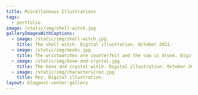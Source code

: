 ```yaml
---
title: Miscellaneous Illustrations
tags:
  - portfolio
image: /static/img/shell-witch.jpg
galleryImagesWithCaptions: 
  - image: /static/img/shell-witch.jpg
    title: The shell witch. Digital illustration. October 2021.
  - image: /static/img/mooki.jpg
    title: The wristwatches are counterfeit and the cow is drunk. Digital illustration. April 2023.
  - image: /static/img/bone-and-crystal.jpg
    title: The bone and crystal witch. Digital illustration. October 2021.
  - image: /static/img/characters/rez.jpg
    title: Rez. Digital illustration. 
layout: blogpost-center-gallery 
---
```

